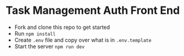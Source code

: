 # Task Management Auth Front End

- Fork and clone this repo to get started
- Run `npm install`
- Create `.env` file and copy over what is in `.env.template`
- Start the server `npm run dev`
